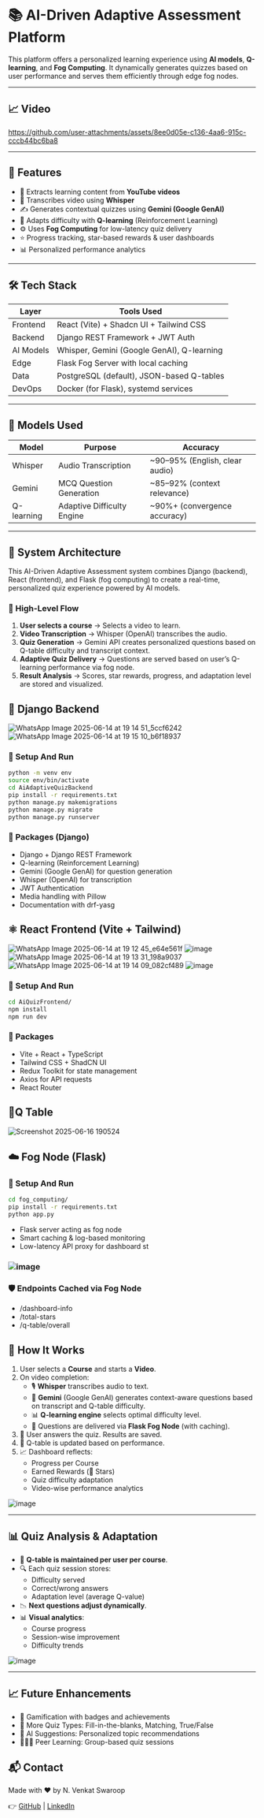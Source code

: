 # 📚 AI-Driven Adaptive Assessment Platform

This platform offers a personalized learning experience using **AI models**, **Q-learning**, and **Fog Computing**. It dynamically generates quizzes based on user performance and serves them efficiently through edge fog nodes.

---

## 📈 Video


https://github.com/user-attachments/assets/8ee0d05e-c136-4aa6-915c-cccb44bc6ba8


---

## 🚀 Features

- 🎥 Extracts learning content from **YouTube videos**
- 🧠 Transcribes video using **Whisper**
- ✍️ Generates contextual quizzes using **Gemini (Google GenAI)**
- 🎯 Adapts difficulty with **Q-learning** (Reinforcement Learning)
- ⚙️ Uses **Fog Computing** for low-latency quiz delivery
- ⭐ Progress tracking, star-based rewards & user dashboards
- 📊 Personalized performance analytics

---

## 🛠️ Tech Stack

| Layer     | Tools Used                           |
|-----------|---------------------------------------|
| Frontend  | React (Vite) + Shadcn UI + Tailwind CSS |
| Backend   | Django REST Framework + JWT Auth      |
| AI Models | Whisper, Gemini (Google GenAI), Q-learning |
| Edge      | Flask Fog Server with local caching   |
| Data      | PostgreSQL (default), JSON-based Q-tables |
| DevOps    | Docker (for Flask), systemd services |

---

## 🧠 Models Used

| Model       | Purpose                    | Accuracy |
|-------------|----------------------------|----------|
| Whisper     | Audio Transcription        | ~90–95% (English, clear audio) |
| Gemini      | MCQ Question Generation    | ~85–92% (context relevance) |
| Q-learning  | Adaptive Difficulty Engine | ~90%+ (convergence accuracy) |

---

## 🔄 System Architecture

This AI-Driven Adaptive Assessment system combines Django (backend), React (frontend), and Flask (fog computing) to create a real-time, personalized quiz experience powered by AI models.

### 🎯 High-Level Flow

1. **User selects a course** → Selects a video to learn.
2. **Video Transcription** → Whisper (OpenAI) transcribes the audio.
3. **Quiz Generation** → Gemini API creates personalized questions based on Q-table difficulty and transcript context.
4. **Adaptive Quiz Delivery** → Questions are served based on user’s Q-learning performance via fog node.
5. **Result Analysis** → Scores, star rewards, progress, and adaptation level are stored and visualized.


## 🧰 Django Backend

![WhatsApp Image 2025-06-14 at 19 14 51_5ccf6242](https://github.com/user-attachments/assets/188dfbf6-60ea-4c20-860b-fe5260defcc5)
![WhatsApp Image 2025-06-14 at 19 15 10_b6f18937](https://github.com/user-attachments/assets/4ba233dc-13ed-4e94-876e-812ff7b4951a)

### 🔧 Setup And Run

```bash
python -m venv env
source env/bin/activate
cd AiAdaptiveQuizBackend
pip install -r requirements.txt
python manage.py makemigrations
python manage.py migrate
python manage.py runserver
```

### 🔧 Packages (Django)
- Django + Django REST Framework
- Q-learning (Reinforcement Learning)
- Gemini (Google GenAI) for question generation
- Whisper (OpenAI) for transcription
- JWT Authentication
- Media handling with Pillow
- Documentation with drf-yasg

## ⚛️ React Frontend (Vite + Tailwind)

 ![WhatsApp Image 2025-06-14 at 19 12 45_e64e561f](https://github.com/user-attachments/assets/b5413928-b5b5-4f58-9925-a7c609298cad)
 ![image](https://github.com/user-attachments/assets/9073f6a2-b7b2-4f94-a741-9d1f1d59bc22)
 ![WhatsApp Image 2025-06-14 at 19 13 31_198a9037](https://github.com/user-attachments/assets/5f6e2bfb-e241-4e8f-a550-d79f23dce998)
 ![WhatsApp Image 2025-06-14 at 19 14 09_082cf489](https://github.com/user-attachments/assets/db555b3d-340e-4e7b-90fd-58dc1336fee2)
 ![image](https://github.com/user-attachments/assets/f39c55ff-d445-43c5-9d88-f605b1fb1f58)


### 🔧 Setup And Run
```bash
cd AiQuizFrontend/
npm install
npm run dev
```

### 🔧 Packages
- Vite + React + TypeScript
- Tailwind CSS + ShadCN UI
- Redux Toolkit for state management
- Axios for API requests
- React Router

## 🔁Q Table

![Screenshot 2025-06-16 190524](https://github.com/user-attachments/assets/4ac72814-f0b5-43b0-9294-2b4c8dfc1cfc)


## ☁️ Fog Node (Flask)

### 🔧 Setup And Run
```bash
cd fog_computing/
pip install -r requirements.txt
python app.py
```

- Flask server acting as fog node
- Smart caching & log-based monitoring
- Low-latency API proxy for dashboard st

### ![image](https://github.com/user-attachments/assets/2715620b-a58d-4c54-ac68-638beb495823)


### 🛡️ Endpoints Cached via Fog Node

- /dashboard-info
- /total-stars
- /q-table/overall

## 🧪 How It Works

1. User selects a **Course** and starts a **Video**.
2. On video completion:
   - 🎙️ **Whisper** transcribes audio to text.
   - 🧠 **Gemini** (Google GenAI) generates context-aware questions based on transcript and Q-table difficulty.
   - 📊 **Q-learning engine** selects optimal difficulty level.
   - 🚀 Questions are delivered via **Flask Fog Node** (with caching).
3. 📝 User answers the quiz. Results are saved.
4. 🔁 Q-table is updated based on performance.
5. 📈 Dashboard reflects:
   - Progress per Course
   - Earned Rewards (🌟 Stars)
   - Quiz difficulty adaptation
   - Video-wise performance analytics

 ![image](https://github.com/user-attachments/assets/941b970e-0b19-4ca7-b2fa-c28d1b5c57f1)

---

## 📊 Quiz Analysis & Adaptation

- 🎯 **Q-table is maintained per user per course**.
- 🔍 Each quiz session stores:
  - Difficulty served
  - Correct/wrong answers
  - Adaptation level (average Q-value)
- 📉 **Next questions adjust dynamically**.
- 📊 **Visual analytics**:
  - Course progress
  - Session-wise improvement
  - Difficulty trends

 ![image](https://github.com/user-attachments/assets/f8d0dfb2-ea79-4350-a4e2-ae7eab6e748d)

---

## 📈 Future Enhancements
- 🏅 Gamification with badges and achievements
- 🧩 More Quiz Types: Fill-in-the-blanks, Matching, True/False
- 🤖 AI Suggestions: Personalized topic recommendations
- 🧑‍🤝‍🧑 Peer Learning: Group-based quiz sessions

## 📬 Contact
Made with ❤️ by N. Venkat Swaroop

👉 [GitHub](https://github.com/venkatnvs) | [LinkedIn](https://www.linkedin.com/in/n-venkat-swaroop/)
